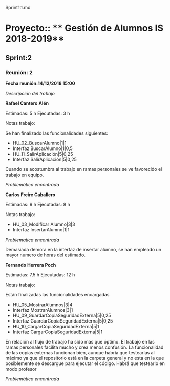 Sprint1.1.md

# Proyecto:: ** Gestión de Alumnos IS 2018-2019**
 
## Sprint:2

### Reunión: 2

**Fecha reunión:14/12/2018 15:00**


_Descripción del trabajo_

**Rafael Cantero Alén**

Estimadas: 5 h
Ejecutadas: 3 h

Notas trabajo:

Se han finalizado las funcionalidades siguientes:

* HU_02_BuscarAlumno|1|1
* Interfaz BuscarAlumno|1|0,5
* HU_11_SalirAplicación|5|0,25
* Interfaz SalirAplicación|5|0,25

Cuando se acostumbra al trabajo en ramas personales se ve favorecido el trabajo en equipo.

_Problemática encontrada_


**Carlos Freire Caballero**

Estimadas: 9 h
Ejecutadas: 8 h

Notas trabajo:

* HU_03_Modificar Alumno|3|3
* Interfaz InsertarAlumno|1|1

*Problematica encontrada*

Demasiada demora en la interfaz de insertar alumno, se han empleado un mayor numero de horas del estimado.

**Fernando Herrera Poch**

Estimadas: 7,5 h
Ejecutadas: 12 h

Notas trabajo:

Están finalizadas las funcionalidades encargadas 

* HU_05_MostrarAlumnos|3|4
* Interfaz MostrarAlumnos|3|1
* HU_09_GuardarCopiaSeguridadExterna|5|0,25
* Interfaz GuardarCopiaSeguridadExterna|5|0,25
* HU_10_CargarCopiaSeguridadExterna|5|1
* Interfaz CargarCopiaSeguridadExterna|5|1

En relación al flujo de trabajo ha sido más que óptimo. El trabajo en las ramas personales facilita mucho y crea menos confusión.
La funcionalidad de las copias externas funcionan bien, aunque habría que testearlas al máximo ya que el repositorio está en la carpeta general y no esta en la que posiblemente se descargue
para ejecutar el código. Habrá que testearlo en modo profesor

_Problemática encontrada_



